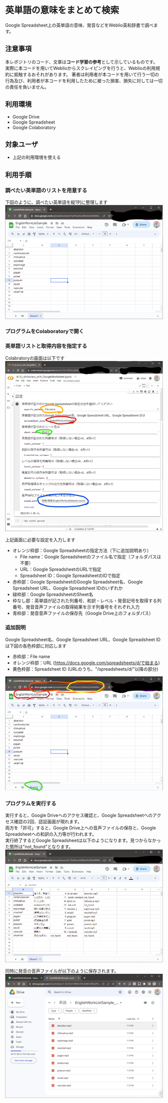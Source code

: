 # 英単語の意味をまとめて検索
Google Spreadsheet上の英単語の意味、発音などをWeblio英和辞書で調べます。

## 注意事項

本レポジトリのコード、文章は**コード学習の参考**として示しているものです。
実際に本コードを用いてWeblioからスクレイピングを行うと、Weblioの利用規約に抵触するおそれがあります。
著者は利用者が本コードを用いて行う一切の行為及び、利用者が本コードを利用したために被った損害、損失に対しては一切の責任を負いません。

## 利用環境
- Google Drive
- Google Spreadsheet
- Google Colaboratory

## 対象ユーザ
- 上記の利用環境を使える

## 利用手順

### 調べたい英単語のリストを用意する

下図のように、調べたい英単語を縦1列に整理します  
<img src="img/screen1.png">

### プログラムをColaboratoryで開く

### 英単語リストと取得内容を指定する
Colabratoryの画面は以下です
<img src="img/screen4.png">

上記画面に必要な設定を入力します
- オレンジ枠部：Google Spreadsheetの指定方法（下に追加説明あり）
  - File name：Google Spreadsheetのファイル名で指定（フォルダパスは不要）
  - URL：Google SpreadsheetのURLで指定
  - Spreadsheet ID：Google SpreadsheetのIDで指定
- 赤枠部：Google SpreadsheetのGoogle Spreadsheet名、Google Spreadsheet URL、Google Spreadsheet IDのいずれか
- 緑枠部：Google SpreadsheetのSheet名
- 枠なし部：英単語が記された列番号、和訳・レベル・発音記号を取得する列番号、発音音声ファイルの取得結果を示す列番号をそれぞれ入力
- 青枠部：発音音声ファイルの保存先（Google Drive上のフォルダパス）

### 追加説明
Google Spreadsheet名、Google Spreadsheet URL、Google Spreadsheet IDは下図の各色枠部に対応します
- 赤枠部：File name
- オレンジ枠部：URL (https://docs.google.com/spreadsheets/d/で始まる)
- 黄色枠部：Spreadsheet ID (URLのうち、"/spreadsheets/d/"以降の部分)
<img src="img/screen2.png">

### プログラムを実行する

実行すると、Google Driveへのアクセス確認と、Google Spreadsheetへのアクセス確認の2回、認証画面が現れます。  
両方を「許可」すると、Google Drive上への音声ファイルの保存と、Google Spreadsheetへの和訳の入力等が行われます。  
実行終了するとGoogle Spreadsheetは以下のようになります。見つからなかった箇所は"not_found"となります。  
<img src="img/screen5.png">

同時に発音の音声ファイルが以下のように保存されます。  
<img src="img/screen6.png">
